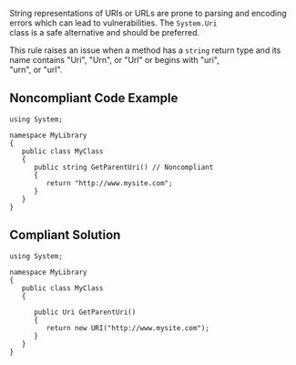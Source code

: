 
String representations of URIs or URLs are prone to parsing and encoding errors which can lead to vulnerabilities. The `System.Uri`<br>class is a safe alternative and should be preferred.

This rule raises an issue when a method has a `string` return type and its name contains "Uri", "Urn", or "Url" or begins with "uri",<br>"urn", or "url".

## Noncompliant Code Example


    using System;
    
    namespace MyLibrary
    {
       public class MyClass
       {
          public string GetParentUri() // Noncompliant
          {
             return "http://www.mysite.com";
          }
       }
    }


## Compliant Solution


    using System;
    
    namespace MyLibrary
    {
       public class MyClass
       {
    
          public Uri GetParentUri()
          {
             return new URI("http://www.mysite.com");
          }
       }
    }

